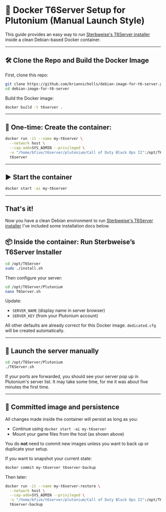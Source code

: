 # 🐧 Docker T6Server Setup for Plutonium (Manual Launch Style)

This guide provides an easy way to run [Sterbweise's T6Server installer](https://github.com/Sterbweise/T6Server) inside a clean Debian-based Docker container.


---

## 🛠️ Clone the Repo and Build the Docker Image

First, clone this repo:

```bash
git clone https://github.com/briannicholls/debian-image-for-t6-server.git
cd debian-image-for-t6-server
```

Build the Docker image:

```bash
docker build -t t6server .
```

---

## 🧱 One-time: Create the container:

```bash
docker run -it --name my-t6server \
  --network host \
  --cap-add=SYS_ADMIN --privileged \
  -v "/home/bfive/t6server/plutonium/Call of Duty Black Ops II":/opt/T6Server/Game \
  t6server
```

---

## ▶️ Start the container

```bash
docker start -ai my-t6server
```

---

## That's it!

Now you have a clean Debian environment to run [Sterbweise's T6Server installer](https://github.com/Sterbweise/T6Server)
I've included some installation docs below.

## 📦 Inside the container: Run Sterbweise’s T6Server Installer

```bash
cd /opt/T6Server
sudo ./install.sh
```

Then configure your server:

```bash
cd /opt/T6Server/Plutonium
nano T6Server.sh
```

Update:
- `SERVER_NAME` (display name in server browser)
- `SERVER_KEY` (from your Plutonium account)

All other defaults are already correct for this Docker image. `dedicated.cfg` will be created automatically.

---

## 🚀 Launch the server manually

```bash
cd /opt/T6Server/Plutonium
./T6Server.sh
```

If your ports are forwarded, you should see your server pop up in Plutonium's server list. It may take some time, for me it was about five minutes the first time.

---


## 🔁 Committed image and persistence

All changes made inside the container will persist as long as you:
- Continue using `docker start -ai my-t6server`
- Mount your game files from the host (as shown above)

You do **not** need to commit new images unless you want to back up or duplicate your setup.

If you want to snapshot your current state:

```bash
docker commit my-t6server t6server-backup
```

Then later:

```bash
docker run -it --name my-t6server-restore \
  --network host \
  --cap-add=SYS_ADMIN --privileged \
  -v "/home/bfive/t6server/plutonium/Call of Duty Black Ops II":/opt/T6Server/Game \
  t6server-backup
```
